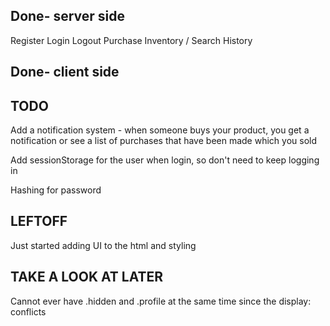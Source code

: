 ## Done- server side

Register
Login
Logout
Purchase
Inventory / Search
History

## Done- client side

## TODO

Add a notification system - when someone buys your product, you get a notification or see
a list of purchases that have been made which you sold

Add sessionStorage for the user when login, so don't need to keep logging in

Hashing for password

## LEFTOFF

Just started adding UI to the html and styling

## TAKE A LOOK AT LATER

Cannot ever have .hidden and .profile at the same time since the display: conflicts
